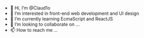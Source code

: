 - 👋 Hi, I’m @Claud1o
- 👀 I’m interested in front-end web development and UI design
- 🌱 I’m currently learning EcmaScript and ReactJS
- 💞️ I’m looking to collaborate on ...
- 📫 How to reach me ...

<!---
Claud1o/Claud1o is a ✨ special ✨ repository because its `README.md` (this file) appears on your GitHub profile.
You can click the Preview link to take a look at your changes.
--->
